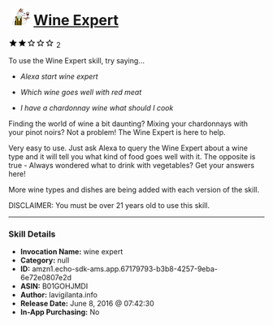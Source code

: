# &nbsp;<img src="skill_icon" alt="Wine Expert icon" width="36"> [Wine Expert](http://alexa.amazon.com/#skills/amzn1.echo-sdk-ams.app.67179793-b3b8-4257-9eba-6e72e0807e2d)
![2 stars](../../images/ic_star_black_18dp_1x.png)![2 stars](../../images/ic_star_black_18dp_1x.png)![2 stars](../../images/ic_star_border_black_18dp_1x.png)![2 stars](../../images/ic_star_border_black_18dp_1x.png)![2 stars](../../images/ic_star_border_black_18dp_1x.png) 2

To use the Wine Expert skill, try saying...

* *Alexa start wine expert*

* *Which wine goes well with red meat*

* *I have a chardonnay wine what should I cook*

Finding the world of wine a bit daunting? Mixing your chardonnays with your pinot noirs? Not a problem! The Wine Expert is here to help. 

Very easy to use. Just ask Alexa to query the Wine Expert about a wine type and it will tell you what kind of food goes well with it. The opposite is true - Always wondered what to drink with vegetables? Get your answers here!

More wine types and dishes are being added with each version of the skill.

DISCLAIMER: You must be over 21 years old to use this skill.

***

### Skill Details

* **Invocation Name:** wine expert
* **Category:** null
* **ID:** amzn1.echo-sdk-ams.app.67179793-b3b8-4257-9eba-6e72e0807e2d
* **ASIN:** B01GOHJMDI
* **Author:** lavigilanta.info
* **Release Date:** June 8, 2016 @ 07:42:30
* **In-App Purchasing:** No
